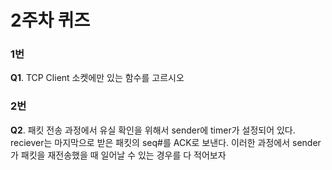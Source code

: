 # 2주차 퀴즈

### 1번

**Q1**. TCP Client 소켓에만 있는 함수를 고르시오

### 2번

**Q2**. 패킷 전송 과정에서 유실 확인을 위해서 sender에 timer가 설정되어 있다. reciever는 마지막으로 받은 패킷의 seq#를 ACK로 보낸다. 이러한 과정에서 sender가 패킷을 재전송했을 때 일어날 수 있는 경우를 다 적어보자